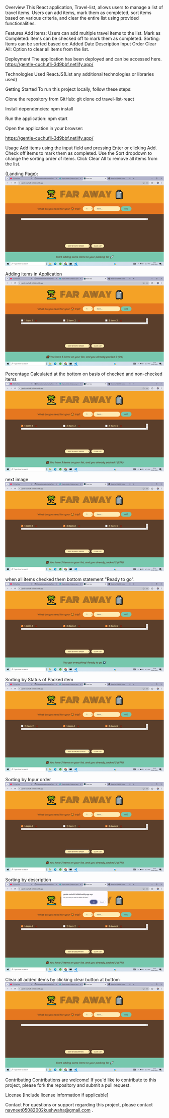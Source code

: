 Overview
This React application, Travel-list, allows users to manage a list of travel items. Users can add items,
mark them as completed, sort items based on various criteria, and clear the entire list using provided functionalities.

Features
Add Items: Users can add multiple travel items to the list.
Mark as Completed: Items can be checked off to mark them as completed.
Sorting: Items can be sorted based on:
Added Date
Description
Input Order
Clear All: Option to clear all items from the list.

Deployment
The application has been deployed and can be accessed here.
https://gentle-cuchufli-3d9bbf.netlify.app/

Technologies Used
ReactJS(List any additional technologies or libraries used)

Getting Started
To run this project locally, follow these steps:

Clone the repository from GitHub:
git clone <your-repository-url>
cd travel-list-react

Install dependencies:
npm install

Run the application:
npm start

Open the application in your browser:

https://gentle-cuchufli-3d9bbf.netlify.app/

Usage
Add items using the input field and pressing Enter or clicking Add.
Check off items to mark them as completed.
Use the Sort dropdown to change the sorting order of items.
Click Clear All to remove all items from the list.

(Landing Page):
![alt text](<Screenshot (1).png>)

Adding items in Application
![alt text](<Screenshot (2).png>)

Percentage Calculated at the bottom on basis of checked and non-checked items
![alt text](<Screenshot (3).png>)

next image
![alt text](<Screenshot (4).png>)

when all items checked them bottom statement "Ready to go".
![alt text](<Screenshot (5).png>)

Sorting by Status of Packed item
![alt text](<Screenshot (6).png>)

Sorting by Inpur order
![alt text](<Screenshot (7).png>)

Sorting by description
![alt text](<Screenshot (9).png>)

Clear all added items by clicking clear button at bottom
![alt text](<Screenshot (10).png>)

Contributing
Contributions are welcome! If you'd like to contribute to this project, please fork the repository and submit a pull request.

License
[Include license information if applicable]

Contact
For questions or support regarding this project, please contact navneet05082002kushwaha@gmail.com .
